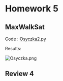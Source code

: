 # Homework 5

## MaxWalkSat

Code : [Osyczka2.py](https://github.com/tnkteja/fss16ntadiko/blob/hw5/code/5/Osyczka2.py)

Results:

![Osyczka.png](https://rawgit.com/tnkteja/fss16ntadiko/hw5/code/5/.images/Osyczka.png)

## Review 4

